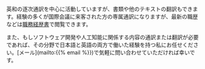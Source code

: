 <!--
.. title: 通訳と技術翻訳
.. slug: translation
.. date: 2021-03-13 00:00:00 UTC+09:00
.. tags: 
.. category: 
.. link: 
.. description: 
.. type: text
-->

英和の逐次通訳を中心に活動していますが、書類や他のテキストの翻訳もできます。経験の多くが国際会議に来客された方の専属通訳になりますが、最新の職歴などは<a href="{{% resume_file interpreter_resume-nopii-useja.pdf %}}">職務経歴書</a>で閲覧できます。

また、もしソフトウェア開発や人工知能に関係する内容の通訳または翻訳が必要であれば、その分野で日本語と英語の両方で働いた経験を持つ私にお任せください。[メール](mailto:{{% email %}})で気軽に問い合わせていただければ幸いです。